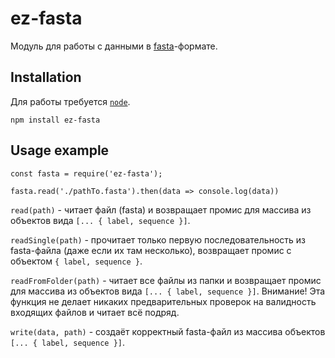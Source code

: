 # ez-fasta
Модуль для работы с данными в [fasta](https://en.wikipedia.org/wiki/FASTA_format)-формате. 

## Installation
Для работы требуется [```node```](https://nodejs.org).
```
npm install ez-fasta
```

## Usage example
```
const fasta = require('ez-fasta');

fasta.read('./pathTo.fasta').then(data => console.log(data))
```

```read(path)``` - читает файл (fasta) и возвращает промис для массива из объектов вида ```[... { label, sequence }]```.

```readSingle(path)``` - прочитает только первую последовательность из fasta-файла (даже если их там несколько), возвращает промис с объектом ```{ label, sequence }```.

```readFromFolder(path)``` - читает все файлы из папки и возвращает промис для массива из объектов вида ```[... { label, sequence }]```. Внимание! Эта функция не делает никаких предварительных проверок на валидность входящих файлов и читает всё подряд.

```write(data, path)``` - создаёт корректный fasta-файл из массива объектов ```[... { label, sequence }]```.